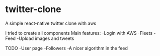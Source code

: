 # twitter-clone
A simple react-native twitter clone with aws

I tried to create all components
Main features:
-Login with AWS
-Fleets
-Feed
-Upload images and tweets

TODO
-User page
-Followers
-A nicer algorithm in the feed
